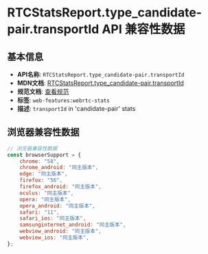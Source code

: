 # RTCStatsReport.type_candidate-pair.transportId API 兼容性数据

## 基本信息

- **API名称**: `RTCStatsReport.type_candidate-pair.transportId`
- **MDN文档**: [RTCStatsReport.type_candidate-pair.transportId](https://developer.mozilla.org/docs/Web/API/RTCIceCandidatePairStats/transportId)
- **规范文档**: [查看规范](https://w3c.github.io/webrtc-stats/#dom-rtcicecandidatepairstats-transportid)
- **标签**: `web-features:webrtc-stats`
- **描述**: `transportId` in 'candidate-pair' stats

## 浏览器兼容性数据

```javascript
// 浏览器兼容性数据
const browserSupport = {
    chrome: "58",
    chrome_android: "同主版本",
    edge: "同主版本",
    firefox: "56",
    firefox_android: "同主版本",
    oculus: "同主版本",
    opera: "同主版本",
    opera_android: "同主版本",
    safari: "11",
    safari_ios: "同主版本",
    samsunginternet_android: "同主版本",
    webview_android: "同主版本",
    webview_ios: "同主版本",
};

```

